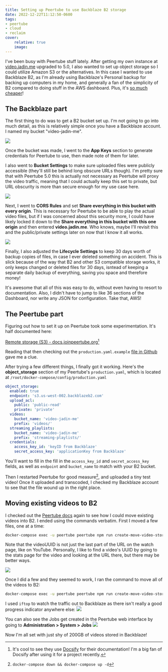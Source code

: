 ```yaml
---
title: Setting up Peertube to use Backblaze B2 storage
date: 2022-12-22T11:12:50-0600
tags:
- peertube
- cloud
- reclaim
cover:
    relative: true
    image: 
---
```


I've been busy with Peertube stuff lately. After getting my own instance at [video.jadin.me](https://video.jadin.me) upgraded to 5.0, I also wanted to set up object storage so I could utilize Amazon S3 or the alternatives. In this case I wanted to use Backblaze B2, as I'm already using Backblaze's Personal backup for backing up computers in my home, and generally a fan of the simplicity of B2 compared to doing stuff in the AWS dashboard. Plus, it's [so much cheaper](https://www.backblaze.com/b2/cloud-storage-pricing.html)!

## The Backblaze part

The first thing to do was to get a B2 bucket set up. I'm not going to go into much detail, as this is relatively simple once you have a Backblaze account. I named my bucket "video-jadin-me".

![](Pasted%20image%2020221222115158.png)

Once the bucket was made, I went to the **App Keys** section to generate credentials for Peertube to use, then made note of them for later.

I also went to **Bucket Settings** to make sure uploaded files were publicly accessible (they'll still be behind long obscure URLs though). I'm pretty sure that with Peertube 5.0 this is actually not necessary as Peertube will proxy the video traffic, meaning that I could actually keep this set to private, but URL obscurity is more than secure enough for my use case here.

![](Capture%202022-12-22T115640.png)

Next, I went to **CORS Rules** and set **Share everything in this bucket with every origin**. This is necessary for Peertube to be able to play the actual video files, but if I was concerned about this security more, I could have likely locked it down to the **Share everything in this bucket with this one origin** and then entered **video.jadin.me**. Who knows, maybe I'll revisit this and the public/private settings later on now that I know it all works.

![](Pasted%20image%2020221222122255.png)

Finally, I also adjusted the **Lifecycle Settings** to keep 30 days worth of backup copies of files, in case I ever deleted something on accident. This is slick because of the way that B2 and other S3 compatible storage works, it only keeps changed or deleted files for 30 days, isntead of keeping a separate daily backup of everything, saving you space and therefore money!

It's awesome that all of this was easy to do, without even having to resort to documentation. Also, I didn't have to jump to like 36 sections of the Dashboard, nor write any JSON for configuration. Take that, AWS!

## The Peertube part

Figuring out how to set it up on Peertube took some experimentation. It's half documented here:

[Remote storage (S3) - docs.joinpeertube.org](https://docs.joinpeertube.org/admin-remote-storage?id=remote-storage-s3)[^1]

Reading that then checking out the `production.yaml.example` [file in Github](https://github.com/Chocobozzz/PeerTube/blob/develop/config/production.yaml.example) gave me a clue.
[^1]: It's cool to see they use [Docsify](https://docsify.js.org) for their documentation! I'm a big fan of Docsify after using it for a project recently.

After trying a few different things, I finally got it working.  Here's the **object_storage** section of my Peertube's `production.yaml`, which is located at `/root/docker-compose/config/production.yaml`

```yaml
object_storage:
  enabled: true
  endpoint: 's3.us-west-002.backblazeb2.com'
  upload_acl:
    public: 'public-read'
    private: 'private'
  videos:
    bucket_name: 'video-jadin-me'
    prefix: 'videos/'
  streaming_playlists:
    bucket_name: 'video-jadin-me'
    prefix: 'streaming-playlists/'
  credentials:
    access_key_id: 'keyID from Backblaze'
    secret_access_key: 'applicationKey from Backblaze'
```

You'll want to fill in the fill in the `access_key_id` and `secret_access_key` fields, as well as `endpoint` and `bucket_name` to match with your B2 bucket.

Then I restarted Peertube for good measure[^2], and uploaded a tiny test video! Once it uploaded and transcoded, I checked my Backblaze account to see that the file wound up in the right place.

[^2]: `docker-compose down && docker-compose up -d`

## Moving existing videos to B2
I checked out the [Peertube docs](https://docs.joinpeertube.org/maintain-tools?id=create-move-video-storage-jobjs) again to see how I could move existing videos into B2. I ended using the commands verbatim. First I moved a few files, one at a time:
```bash
docker-compose exec -u peertube peertube npm run create-move-video-storage-job -- --to-object-storage -v [videoUUID]
```

Note that the videoUUID is not just the last part of the URL on the watch page, like on YouTube. Personally, I like to find a video's UUID by going to the stats page for the video and looking at the URL there, but there may be better ways.

![](Capture%202022-12-22T121853.png)

Once I did a few and they seemed to work, I ran the command to move all of the videos to B2:
```bash
docker-compose exec -u peertube peertube npm run create-move-video-storage-job -- --to-object-storage --all-videos
```

I used `iftop` to watch the traffic out to Backblaze as there isn't really a good progress indicator anywhere else:
![](Pasted%20image%2020221222122309.png)

You can also see the Jobs get created in the Peertube web interface by going to **Administration > System > Jobs**
![](Pasted%20image%2020221222122414.png)

Now I'm all set with just shy of 200GB of videos stored in Backblaze!